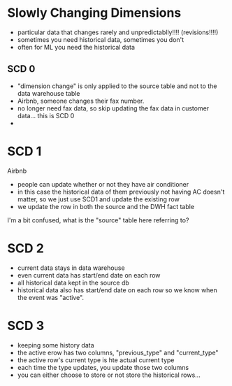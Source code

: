 # Slowly Changing Dimensions

* particular data that changes rarely and unpredictablly!!!! (revisions!!!!)
* sometimes you need historical data, sometimes you don't
* often for ML you need the historical data

## SCD 0 

- "dimension change" is only applied to the source table and not to the data warehouse table
- Airbnb, someone changes their fax number.
- no longer need fax data, so skip updating the fax data in customer data... this is SCD 0
- 

# SCD 1 

Airbnb

- people can update whether or not they have air conditioner 
- in this case the historical data of them previously not having AC doesn't matter, so we just use SCD1 and update the existing row 
- we update the row in both the source and the DWH fact table 

I'm a bit confused, what is the "source" table here referring to?  

# SCD 2

- current data stays in data warehouse
- even current data has start/end date on each row
- all historical data kept in the source db
- historical data also has start/end date on each row so we know when the event was "active".

# SCD 3

- keeping some history data
- the active erow has two columns, "previous_type" and "current_type"
- the active row's current type is hte actual current type
- each time the type updates, you update those two columns
- you can either choose to store or not store the historical rows...



